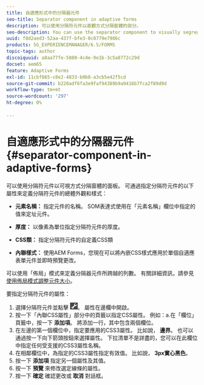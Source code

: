```yaml
---
title: 自適應形式中的分隔器元件
seo-title: Separator component in adaptive forms
description: 可以使用分隔符元件以直觀方式分隔窗體的部分。
seo-description: You can use the separator component to visually segregate sections of a form.
uuid: f8d2aed3-52aa-437f-bfe3-0c8779e7986c
products: SG_EXPERIENCEMANAGER/6.5/FORMS
topic-tags: author
discoiquuid: a8aa77fe-5880-4c4e-9e1b-3c5a8772c29d
docset: aem65
feature: Adaptive Forms
exl-id: 11cbf865-c8e2-4833-b0b8-a3cb5e42f5cd
source-git-commit: b220adf6fa3e9faf94389b9a9416b7fca2f89d9d
workflow-type: tm+mt
source-wordcount: '297'
ht-degree: 0%

---
```


# 自適應形式中的分隔器元件{#separator-component-in-adaptive-forms}

可以使用分隔符元件以可視方式分隔窗體的面板。 可通過指定分隔符元件的以下屬性來定義分隔符元件的總體外觀和樣式：

* **元素名稱：** 指定元件的名稱。 SOM表達式使用在「元素名稱」欄位中指定的值來定址元件。
* **厚度：** 以像素為單位指定分隔符元件的厚度。

* **CSS類：** 指定分隔符元件的自定義CSS類

* **內聯樣式：** 使用AEM Forms，您現在可以將內嵌CSS樣式應用於單個自適應表單元件並即時預覽更改。

可以使用「佈局」模式來定義分隔器元件所跨越的列數。 有關詳細資訊，請參見 [使用佈局模式調整元件大小](../../forms/using/resize-using-layout-mode.md)。

要指定分隔符元件的屬性：

1. 選擇分隔符元件並點擊 ![招商](assets/cmppr.png)。 屬性在邊欄中開啟。
1. 按一下「內聯CSS屬性」部分中的頁籤以指定CSS屬性。 例如：a.在「欄位」頁籤中，按一下 **添加項**。 將添加一行，其中包含兩個欄位。
1. 在左邊的第一個欄位中，指定要應用的CSS3屬性。 比如說， **邊界**。 也可以通過按一下向下箭頭按鈕來選擇屬性。 下拉清單不是詳盡的，您可以在此欄位中指定任何受支援的CSS3屬性名稱。
1. 在相鄰欄位中，為指定的CSS3屬性指定有效值。 比如說， **3px實心黑色**。
1. 按一下 **添加項** 指定另一個屬性及其值。
1. 按一下 **預覽** 來修改選定線條的屬性。
1. 按一下 **確定** 確認更改或 **取消** 對話框。
